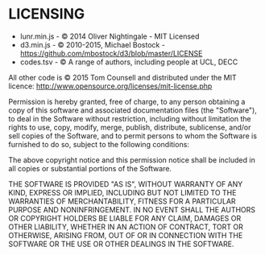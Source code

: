 # LICENSING

* lunr.min.js - &copy; 2014 Oliver Nightingale - MIT Licensed
* d3.min.js - &copy; 2010-2015, Michael Bostock - https://github.com/mbostock/d3/blob/master/LICENSE
* codes.tsv - &copy; A range of authors, including people at UCL, DECC

All other code is &copy; 2015 Tom Counsell and distributed under the MIT licence: http://www.opensource.org/licenses/mit-license.php

Permission is hereby granted, free of charge, to any person obtaining a copy
of this software and associated documentation files (the "Software"), to deal
in the Software without restriction, including without limitation the rights
to use, copy, modify, merge, publish, distribute, sublicense, and/or sell
copies of the Software, and to permit persons to whom the Software is
furnished to do so, subject to the following conditions:

The above copyright notice and this permission notice shall be included in
all copies or substantial portions of the Software.

THE SOFTWARE IS PROVIDED "AS IS", WITHOUT WARRANTY OF ANY KIND, EXPRESS OR
IMPLIED, INCLUDING BUT NOT LIMITED TO THE WARRANTIES OF MERCHANTABILITY,
FITNESS FOR A PARTICULAR PURPOSE AND NONINFRINGEMENT. IN NO EVENT SHALL THE
AUTHORS OR COPYRIGHT HOLDERS BE LIABLE FOR ANY CLAIM, DAMAGES OR OTHER
LIABILITY, WHETHER IN AN ACTION OF CONTRACT, TORT OR OTHERWISE, ARISING FROM,
OUT OF OR IN CONNECTION WITH THE SOFTWARE OR THE USE OR OTHER DEALINGS IN
THE SOFTWARE.
